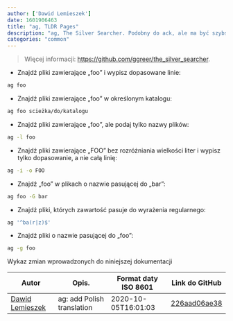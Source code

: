 ```yaml
---
author: ['Dawid Lemieszek']
date: 1601906463
title: "ag, TLDR Pages"
description: "ag, The Silver Searcher. Podobny do ack, ale ma być szybszy."
categories: "common"
---
```

> Więcej informacji: <https://github.com/ggreer/the_silver_searcher>.

- Znajdź pliki zawierające „foo” i wypisz dopasowane linie:

```bash
ag foo
```

- Znajdź pliki zawierające „foo” w określonym katalogu:

```bash
ag foo scieżka/do/katalogu
```

- Znajdź pliki zawierające „foo”, ale podaj tylko nazwy plików:

```bash
ag -l foo
```

- Znajdź pliki zawierające „FOO” bez rozróżniania wielkości liter i wypisz tylko dopasowanie, a nie całą linię:

```bash
ag -i -o FOO
```

- Znajdź „foo” w plikach o nazwie pasującej do „bar”:

```bash
ag foo -G bar
```

- Znajdź pliki, których zawartość pasuje do wyrażenia regularnego:

```bash
ag '^ba(r|z)$'
```

- Znajdź pliki o nazwie pasującej do „foo”:

```bash
ag -g foo
```
Wykaz zmian wprowadzonych do niniejszej dokumentacji


Autor | Opis. | Format daty ISO 8601 | Link do GitHub
------|-----|-----|-----
[Dawid Lemieszek](mailto:mrszymeq@gmail.com) | ag: add Polish translation | 2020-10-05T16:01:03 | [226aad06ae38](https://github.com/tldr-pages/tldr/commit/226aad06ae3825de94ff04e9ef021c371ea777d2)

